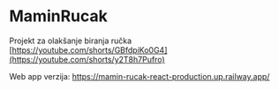 # MaminRucak
Projekt za olakšanje biranja ručka
[https://youtube.com/shorts/GBfdpiKo0G4](https://youtube.com/shorts/y2T8h7Pufro)


Web app verzija: https://mamin-rucak-react-production.up.railway.app/
